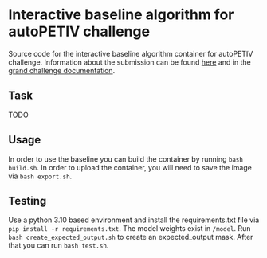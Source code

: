 # Interactive baseline algorithm for autoPETIV challenge

Source code for the interactive baseline algorithm container for autoPETIV challenge. Information about the 
submission can be found [here](https://autopet-iv.grand-challenge.org/submission/) and in the [grand challenge 
documentation](https://grand-challenge.org/documentation/).

## Task
TODO

## Usage 

In order to use the baseline you can build the container by running `bash build.sh`. In order to upload the container, you will need to save the image via `bash export.sh`.

## Testing

Use a python 3.10 based environment and install the requirements.txt file via `pip install -r requirements.txt`. 
The model weights exist in `/model`. Run `bash create_expected_output.sh` to create an expected_output mask. After that you can run `bash test.sh`.


